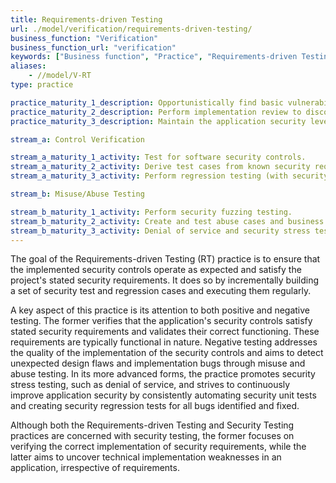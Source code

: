 ```yaml
---
title: Requirements-driven Testing
url: ./model/verification/requirements-driven-testing/
business_function: "Verification"
business_function_url: "verification"
keywords: ["Business function", "Practice", "Requirements-driven Testing"]
aliases:
    - //model/V-RT
type: practice

practice_maturity_1_description: Opportunistically find basic vulnerabilities and other security issues.
practice_maturity_2_description: Perform implementation review to discover application-specific risks against the security requirements.
practice_maturity_3_description: Maintain the application security level after bug fixes, changes or during maintenance.

stream_a: Control Verification

stream_a_maturity_1_activity: Test for software security controls.
stream_a_maturity_2_activity: Derive test cases from known security requirements.
stream_a_maturity_3_activity: Perform regression testing (with security unit tests).

stream_b: Misuse/Abuse Testing

stream_b_maturity_1_activity: Perform security fuzzing testing.
stream_b_maturity_2_activity: Create and test abuse cases and business logic flaw test.
stream_b_maturity_3_activity: Denial of service and security stress testing.
---
```


The goal of the Requirements-driven Testing (RT) practice is to ensure that the implemented security controls operate as expected and satisfy the project's stated security requirements. It does so by incrementally building a set of security test and regression cases and executing them regularly.

A key aspect of this practice is its attention to both positive and negative testing. The former verifies that the application's security controls satisfy stated security requirements and validates their correct functioning. These requirements are typically functional in nature. Negative testing addresses the quality of the implementation of the security controls and aims to detect unexpected design flaws and implementation bugs through misuse and abuse testing. In its more advanced forms, the practice promotes security stress testing, such as denial of service, and strives to continuously improve application security by consistently automating security unit tests and creating security regression tests for all bugs identified and fixed.

Although both the Requirements-driven Testing and Security Testing practices are concerned with security testing, the former focuses on verifying the correct implementation of security requirements, while the latter aims to uncover technical implementation weaknesses in an application, irrespective of requirements.

